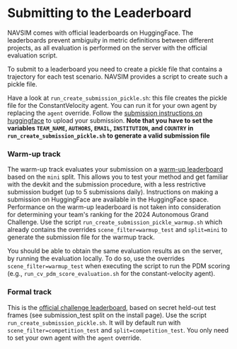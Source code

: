 # Submitting to the Leaderboard

NAVSIM comes with official leaderboards on HuggingFace. The leaderboards prevent ambiguity in metric definitions between different projects, as all evaluation is performed on the server with the official evaluation script.

To submit to a leaderboard you need to create a pickle file that contains a trajectory for each test scenario. NAVSIM provides a script to create such a pickle file. 

Have a look at `run_create_submission_pickle.sh`: this file creates the pickle file for the ConstantVelocity agent. You can run it for your own agent by replacing the `agent` override.
Follow the [submission instructions on huggingface](https://huggingface.co/spaces/AGC2024-P/e2e-driving-2024) to upload your submission.
**Note that you have to set the variables `TEAM_NAME`, `AUTHORS`, `EMAIL`, `INSTITUTION`, and `COUNTRY` in `run_create_submission_pickle.sh` to generate a valid submission file**

### Warm-up track
The warm-up track evaluates your submission on a [warm-up leaderboard](https://huggingface.co/spaces/AGC2024-P/e2e-driving-warmup) based on the `mini` split. This allows you to test your method and get familiar with the devkit and the submission procedure, with a less restrictive submission budget (up to 5 submissions daily). Instructions on making a submission on HuggingFace are available in the HuggingFace space. Performance on the warm-up leaderboard is not taken into consideration for determining your team's ranking for the 2024 Autonomous Grand Challenge.
Use the script `run_create_submission_pickle_warmup.sh` which already contains the overrides `scene_filter=warmup_test` and `split=mini` to generate the submission file for the warmup track.

You should be able to obtain the same evaluation results as on the server, by running the evaluation locally.
To do so, use the overrides `scene_filter=warmup_test` when executing the script to run the PDM scoring (e.g.,  `run_cv_pdm_score_evaluation.sh` for the constant-velocity agent).

### Formal track
This is the [official challenge leaderboard](https://huggingface.co/spaces/AGC2024-P/e2e-driving-2024), based on secret held-out test frames (see submission_test split on the install page). 
Use the script `run_create_submission_pickle.sh`. It will by default run with `scene_filter=competition_test` and `split=competition_test`.
You only need to set your own agent with the `agent` override.
